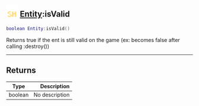 ## <img src="../../.gitbook/assets/shared.png" width="32" height="32" /> [Entity](../entity/README.md):isValid

```lua
boolean Entity:isValid()
```

Returns true if the ent is still valid on the game (ex: becomes false after calling :destroy())<br>

-----------------
## Returns

| Type   | Description |
| ------ | ----------: |
| boolean | No description |
